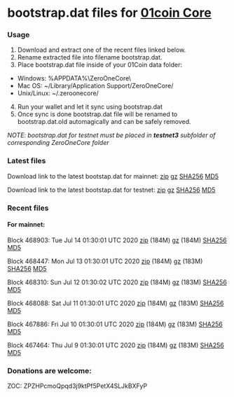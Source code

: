 # bootstrap.dat files for [01coin Core](https://01coin.io)

### Usage

1. Download and extract one of the recent files linked below.
2. Rename extracted file into filename bootstrap.dat.
3. Place bootstrap.dat file inside of your 01Coin data folder:
 - Windows: %APPDATA%\ZeroOneCore\
 - Mac OS: ~/Library/Application Support/ZeroOneCore/
 - Unix/Linux: ~/.zeroonecore/
4. Run your wallet and let it sync using bootstrap.dat
5. Once sync is done bootstrap.dat file will be renamed to bootstrap.dat.old automagically and can be safely removed.

_NOTE: bootstrap.dat for testnet must be placed in **testnet3** subfolder of corresponding ZeroOneCore folder_

### Latest files
Download link to the latest bootstap.dat for mainnet: [zip](https://files.01coin.io/mainnet/bootstrap.dat.zip) [gz](https://files.01coin.io/mainnet/bootstrap.dat.tar.gz) [SHA256](https://files.01coin.io/mainnet/sha256.txt) [MD5](https://files.01coin.io/mainnet/md5.txt)

Download link to the latest bootstap.dat for testnet: [zip](https://files.01coin.io/testnet/bootstrap.dat.zip) [gz](https://files.01coin.io/testnet/bootstrap.dat.tar.gz) [SHA256](https://files.01coin.io/testnet/sha256.txt) [MD5](https://files.01coin.io/testnet/md5.txt)

### Recent files

#### For mainnet:

Block 468903: Tue Jul 14 01:30:01 UTC 2020 [zip](https://files.01coin.io/mainnet/2020-07-14/bootstrap.dat.zip) (184M) [gz](https://files.01coin.io/mainnet/2020-07-14/bootstrap.dat.tar.gz) (184M) [SHA256](https://files.01coin.io/mainnet/2020-07-14/sha256.txt) [MD5](https://files.01coin.io/mainnet/2020-07-14/md5.txt)

Block 468447: Mon Jul 13 01:30:01 UTC 2020 [zip](https://files.01coin.io/mainnet/2020-07-13/bootstrap.dat.zip) (184M) [gz](https://files.01coin.io/mainnet/2020-07-13/bootstrap.dat.tar.gz) (183M) [SHA256](https://files.01coin.io/mainnet/2020-07-13/sha256.txt) [MD5](https://files.01coin.io/mainnet/2020-07-13/md5.txt)

Block 468310: Sun Jul 12 01:30:02 UTC 2020 [zip](https://files.01coin.io/mainnet/2020-07-12/bootstrap.dat.zip) (184M) [gz](https://files.01coin.io/mainnet/2020-07-12/bootstrap.dat.tar.gz) (183M) [SHA256](https://files.01coin.io/mainnet/2020-07-12/sha256.txt) [MD5](https://files.01coin.io/mainnet/2020-07-12/md5.txt)

Block 468088: Sat Jul 11 01:30:01 UTC 2020 [zip](https://files.01coin.io/mainnet/2020-07-11/bootstrap.dat.zip) (184M) [gz](https://files.01coin.io/mainnet/2020-07-11/bootstrap.dat.tar.gz) (183M) [SHA256](https://files.01coin.io/mainnet/2020-07-11/sha256.txt) [MD5](https://files.01coin.io/mainnet/2020-07-11/md5.txt)

Block 467886: Fri Jul 10 01:30:01 UTC 2020 [zip](https://files.01coin.io/mainnet/2020-07-10/bootstrap.dat.zip) (184M) [gz](https://files.01coin.io/mainnet/2020-07-10/bootstrap.dat.tar.gz) (183M) [SHA256](https://files.01coin.io/mainnet/2020-07-10/sha256.txt) [MD5](https://files.01coin.io/mainnet/2020-07-10/md5.txt)

Block 467464: Thu Jul  9 01:30:01 UTC 2020 [zip](https://files.01coin.io/mainnet/2020-07-09/bootstrap.dat.zip) (184M) [gz](https://files.01coin.io/mainnet/2020-07-09/bootstrap.dat.tar.gz) (183M) [SHA256](https://files.01coin.io/mainnet/2020-07-09/sha256.txt) [MD5](https://files.01coin.io/mainnet/2020-07-09/md5.txt)


### Donations are welcome:

ZOC: ZPZHPcmoQpqd3j9ktPf5PetX4SLJkBXFyP
